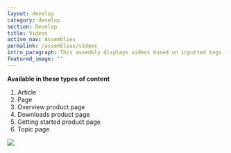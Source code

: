 ```yaml
---
layout: develop
category: develop
section: Develop
title: Videos
active_nav: Assemblies
permalink: /assemblies/videos
intro_paragraph: This assembly displays videos based on inputted tags. A title can be added above the listed videos.
featured_image: ""
---
```

**Available in these types of content**

1. Article
2. Page
3. Overview product page
4. Downloads product page
5. Getting started product page
6. Topic page

![](/design-manual/assets/uploads/videos-example.png)